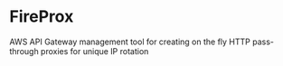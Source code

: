 # FireProx
AWS API Gateway management tool for creating on the fly HTTP pass-through proxies for unique IP rotation
